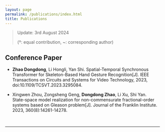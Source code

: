 ```yaml
---
layout: page
permalink: /publications/index.html
title: Publications
---
```


> Update: 3rd August 2024
>
> (†: equal contribution, ~: corresponding author)

## Conference Paper

- **Zhao Dongdong**, Li Hongli, Yan Shi. Spatial-Temporal Synchronous Transformer for Skeleton-Based Hand Gesture Recognition[J]. IEEE Transactions on Circuits and Systems for Video Technology, 2023, doi:10.1109/TCSVT.2023.3295084.
- Xingwen Zhou, Zongsheng Geng, **Dongdong Zhao**, Li Xu, Shi Yan. State-space model realization for non-commensurate fractional-order systems based on Gleason problem[J]. Journal of the Franklin Institute. 2023, 360(8):14261-14278.

  <br>


---

